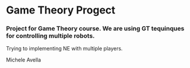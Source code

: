 # Game Theory Progect
### Project for Game Theory course. We are using GT tequinques for controlling multiple robots.
Trying to implementing NE with multiple players.

Michele Avella
